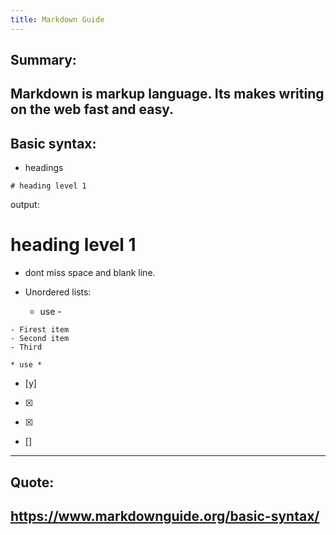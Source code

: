 ```yaml
---
title: Markdown Guide
---
```


## Summary:

  Markdown is markup language.
  Its makes writing on the web fast and easy.
---


## Basic syntax:

* headings

```
# heading level 1
```
output:
# heading level 1

* dont miss space and blank line.

* Unordered lists:
	* use -
```
- Firest item
- Second item
- Third
```

	* use *

* [y]
* [x]

- [x]
- []
---

## Quote:

<https://www.markdownguide.org/basic-syntax/>
---

